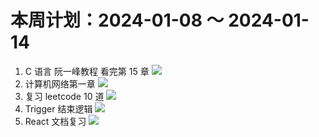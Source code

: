 # 本周计划：2024-01-08 ～ 2024-01-14

1. C 语言 阮一峰教程 看完第 15 章 ![](https://progress-bar.dev/0/?title=Progress&width=120&color=babaca)
2. 计算机网络第一章 ![](https://progress-bar.dev/0/?title=Progress&width=120&color=babaca)
3. 复习 leetcode 10 道 ![](https://progress-bar.dev/0/?title=Progress&width=120&color=babaca)
4. Trigger 结束逻辑 ![](https://progress-bar.dev/0/?title=Progress&width=120&color=babaca)
5. React 文档复习 ![](https://progress-bar.dev/0/?title=Progress&width=120&color=babaca)

